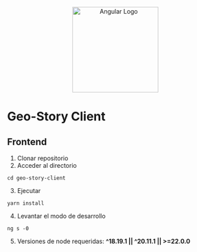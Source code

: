 <p align="center">
  <a href="http://angular.io/" target="blank"><img src="https://angular.io/assets/images/logos/angular/angular.svg" width="200" alt="Angular Logo" /></a>
</p>

# Geo-Story Client
## Frontend
1. Clonar repositorio
2. Acceder al directorio
```
cd geo-story-client
```
3. Ejecutar
```
yarn install
```
4. Levantar el modo de desarrollo
```
ng s -0
```
5. Versiones de node requeridas: __^18.19.1 || ^20.11.1 || >=22.0.0__

